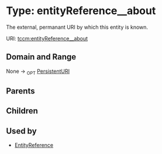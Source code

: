 
# Type: entityReference__about


The external, permanant URI by which this entity is known.

URI: [tccm:entityReference__about](https://hotecosystem.org/tccm/entityReference__about)


## Domain and Range

None ->  <sub>OPT</sub> [PersistentURI](types/PersistentURI.md)

## Parents


## Children


## Used by

 * [EntityReference](EntityReference.md)
